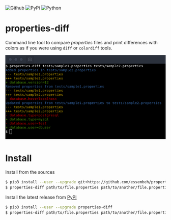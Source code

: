 ![Github](https://img.shields.io/github/tag/essembeh/properties-diff.svg)
![PyPi](https://img.shields.io/pypi/v/properties-diff.svg)
![Python](https://img.shields.io/pypi/pyversions/properties-diff.svg)


# properties-diff

Command line tool to compare *properties* files and print differences with colors as if you were using `diff` or `colordiff` tools.

![Example](capture.png)


# Install

Install from the sources
```sh
$ pip3 install --user --upgrade git+https://github.com/essembeh/properties-diff
$ properties-diff path/to/file.properties path/to/another/file.properties
```

Install the latest release from [PyPI](https://pypi.org/project/properties-diff/)
```sh
$ pip3 install --user --upgrade properties-diff
$ properties-diff path/to/file.properties path/to/another/file.properties
```
